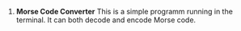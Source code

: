 1. **Morse Code Converter**
   This is a simple programm running in the terminal. It can both decode and encode Morse code.
